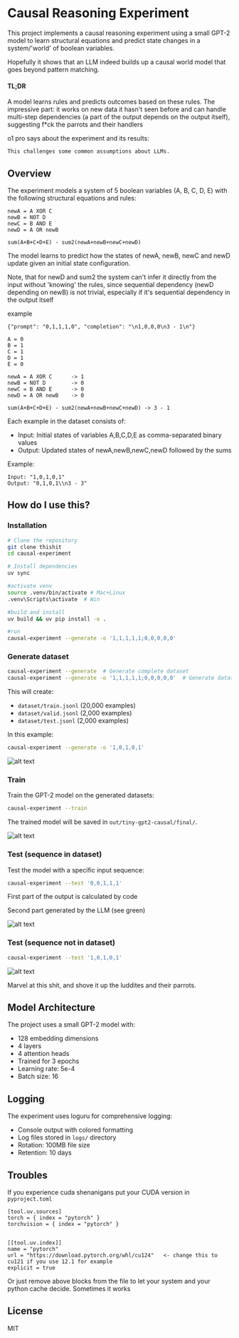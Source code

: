 # Causal Reasoning Experiment

This project implements a causal reasoning experiment using a small GPT-2 model to learn structural equations and predict state changes in a system/'world' of boolean variables.

Hopefully it shows that an LLM indeed builds up a causal world model that goes beyond pattern matching.

#### **TL;DR**

A model learns rules and predicts outcomes based on these rules. The impressive part: it works on new data it hasn't seen before and can handle multi-step dependencies (a part of the output depends on the output itself), suggesting f*ck the parrots and their handlers 

o1 pro says about the experiment and its results:

```
This challenges some common assumptions about LLMs.
```

## Overview

The experiment models a system of 5 boolean variables (A, B, C, D, E) with the following structural equations and rules:

```
newA = A XOR C
newB = NOT D
newC = B AND E
newD = A OR newB

sum(A+B+C+D+E) - sum2(newA+newB+newC+newD)
```

The model learns to predict how the states of newA, newB, newC and newD update given an initial state configuration.

Note, that for newD and sum2 the system can't infer it directly from the input without 'knowing' the rules, since sequential dependency (newD depending on newB) is not trivial, especially if it's sequential dependency in the output itself

example

`{"prompt": "0,1,1,1,0", "completion": "\n1,0,0,0\n3 - 1\n"}`

```
A = 0
B = 1
C = 1
D = 1
E = 0

newA = A XOR C      -> 1
newB = NOT D        -> 0
newC = B AND E      -> 0
newD = A OR newB    -> 0

sum(A+B+C+D+E) - sum2(newA+newB+newC+newD) -> 3 - 1

```

Each example in the dataset consists of:
- Input: Initial states of variables A,B,C,D,E as comma-separated binary values
- Output: Updated states of newA,newB,newC,newD followed by the sums

Example:
```
Input: "1,0,1,0,1"
Output: "0,1,0,1\\n3 - 3"
```


## How do I use this?

### Installation

```bash
# Clone the repository
git clone thishit
cd causal-experiment

# Install dependencies
uv sync

#activate venv
source .venv/bin/activate # Mac+Linux
.venv\Scripts\activate  # Win

#build and install
uv build && uv pip install -e .

#run
causal-experiment --generate -o '1,1,1,1,1;0,0,0,0,0'
```

### Generate dataset

```bash
causal-experiment --generate  # Generate complete dataset
causal-experiment --generate -o '1,1,1,1,1;0,0,0,0,0'  # Generate dataset excluding specific sequences
```

This will create:
- `dataset/train.jsonl` (20,000 examples)
- `dataset/valid.jsonl` (2,000 examples)
- `dataset/test.jsonl` (2,000 examples)

In this example:

```bash
causal-experiment --generate -o '1,0,1,0,1'
```

![alt text](.img/generate.png)

### Train

Train the GPT-2 model on the generated datasets:

```bash
causal-experiment --train
```

The trained model will be saved in `out/tiny-gpt2-causal/final/`.

![alt text](.img/train.png)

### Test (sequence in dataset)

Test the model with a specific input sequence:

```bash
causal-experiment --test '0,0,1,1,1'
```

First part of the output is calculated by code

Second part generated by the LLM (see green)

![alt text](.img/test1.png)


### Test (sequence not in dataset)

```bash
causal-experiment --test '1,0,1,0,1'
```

![alt text](.img/wow.png)

Marvel at this shit, and shove it up the luddites and their parrots.




## Model Architecture

The project uses a small GPT-2 model with:
- 128 embedding dimensions
- 4 layers
- 4 attention heads
- Trained for 3 epochs
- Learning rate: 5e-4
- Batch size: 16


## Logging

The experiment uses loguru for comprehensive logging:
- Console output with colored formatting
- Log files stored in `logs/` directory
- Rotation: 100MB file size
- Retention: 10 days

## Troubles

If you experience cuda shenanigans put your CUDA version in `pyproject.toml`

```
[tool.uv.sources]
torch = { index = "pytorch" }
torchvision = { index = "pytorch" }


[[tool.uv.index]]
name = "pytorch"
url = "https://download.pytorch.org/whl/cu124"   <- change this to cu121 if you use 12.1 for example
explicit = true
```

Or just remove above blocks from the file to let your system and your python cache decide. Sometimes it works



## License

MIT